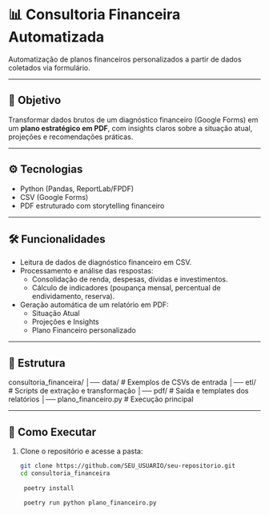 # 📊 Consultoria Financeira Automatizada

Automatização de planos financeiros personalizados a partir de dados coletados via formulário.

---

## 📌 Objetivo
Transformar dados brutos de um diagnóstico financeiro (Google Forms) em um **plano estratégico em PDF**, com insights claros sobre a situação atual, projeções e recomendações práticas.

---

## ⚙️ Tecnologias
- Python (Pandas, ReportLab/FPDF)
- CSV (Google Forms)
- PDF estruturado com storytelling financeiro

---

## 🛠️ Funcionalidades
- Leitura de dados de diagnóstico financeiro em CSV.
- Processamento e análise das respostas:
  - Consolidação de renda, despesas, dívidas e investimentos.
  - Cálculo de indicadores (poupança mensal, percentual de endividamento, reserva).
- Geração automática de um relatório em PDF:
  - Situação Atual
  - Projeções e Insights
  - Plano Financeiro personalizado

---

## 📂 Estrutura
consultoria_financeira/
│── data/ # Exemplos de CSVs de entrada
│── etl/ # Scripts de extração e transformação
│── pdf/ # Saída e templates dos relatórios
│── plano_financeiro.py # Execução principal




---

## 🚀 Como Executar
1. Clone o repositório e acesse a pasta:
   ```sh
   git clone https://github.com/SEU_USUARIO/seu-repositorio.git
   cd consultoria_financeira
    
    poetry install

    poetry run python plano_financeiro.py
